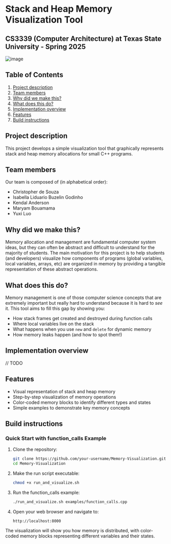 # Stack and Heap Memory Visualization Tool
## CS3339 (Computer Architecture) at Texas State University - Spring 2025

![image](https://github.com/user-attachments/assets/a167326c-460d-445e-bae8-aa52f56184b9)

## Table of Contents
1. [Project description](#project-description)
2. [Team members](#team-members)
3. [Why did we make this?](#why-did-we-make-this-?)
4. [What does this do?](#what-does-this-do-?)
5. [Implementation overview](#implementation-overview)
6. [Features](#features)
7. [Build instructions](#build-instructions)

## Project description

This project develops a simple visualization tool that graphically represents stack and heap memory allocations for small C++ programs.

## Team members
Our team is composed of (in alphabetical order):
- Christopher de Souza
- Isabella Liduario Buzelin Godinho
- Kendal Anderson
- Maryam Bouamama
- Yuxi Luo

## Why did we make this?

Memory allocation and management are fundamental computer system ideas, but they can often be abstract and difficult to understand for the majority of students. The main motivation for this project is to help students (and developers) visualize how components of programs (global variables, local variables, arrays, etc) are organized in memory by providing a tangible representation of these abstract operations.

## What does this do?

Memory management is one of those computer science concepts that are extremely important but really hard to understand because it is hard to *see* it. This tool aims to fill this gap by showing you:

- How stack frames get created and destroyed during function calls
- Where local variables live on the stack
- What happens when you use `new` and `delete` for dynamic memory
- How memory leaks happen (and how to spot them!)

## Implementation overview
// TODO

## Features

- Visual representation of stack and heap memory
- Step-by-step visualization of memory operations
- Color-coded memory blocks to identify different types and states
- Simple examples to demonstrate key memory concepts

## Build instructions

### Quick Start with function_calls Example

1. Clone the repository:
   ```bash
   git clone https://github.com/your-username/Memory-Visualization.git
   cd Memory-Visualization
   ```

2. Make the run script executable:
   ```bash
   chmod +x run_and_visualize.sh
   ```

3. Run the function_calls example:
   ```bash
   ./run_and_visualize.sh examples/function_calls.cpp
   ```

4. Open your web browser and navigate to:
   ```
   http://localhost:8000
   ```

The visualization will show you how memory is distributed, with color-coded memory blocks representing different variables and their states.

